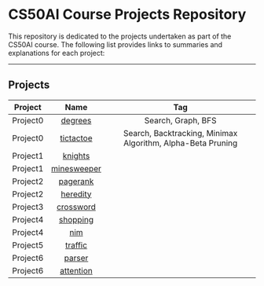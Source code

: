 # CS50AI Course Projects Repository

This repository is dedicated to the projects undertaken as part of the CS50AI course. The following list provides links to summaries and explanations for each project:
___

## Projects

|Project |Name|Tag|
|:------:|:--:|:-:|
|Project0|[degrees](Project0/degrees)|Search, Graph, BFS|
|Project0|[tictactoe](Project0/tictactoe)|Search, Backtracking, Minimax Algorithm, Alpha-Beta Pruning|
|Project1|[knights](Project1/knights)||
|Project1|[minesweeper](Project1/minesweeper)||
|Project2|[pagerank](Project2/pagerank)||
|Project2|[heredity](Project2/heredity)||
|Project3|[crossword](Project3/crossword)||
|Project4|[shopping](Project4/shopping)||
|Project4|[nim](Project4/nim)||
|Project5|[traffic](Project5/traffic)||
|Project6|[parser](Project6/parser)||
|Project6|[attention](Project6/attention)||